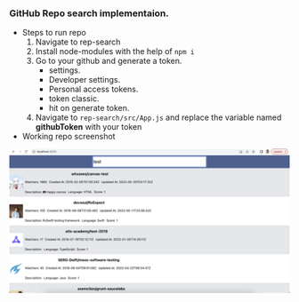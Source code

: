 ### GitHub Repo search implementaion.
- Steps to run repo
    1. Navigate to rep-search
    2. Install node-modules with the help of ```npm i```
    3. Go to your github and generate a token.
        - settings.
        - Developer settings.
        - Personal access tokens. 
        - token classic.
        - hit on generate token.
    4. Navigate to ```rep-search/src/App.js``` and replace the variable named **githubToken** with your token
- Working repo screenshot
<img src="./WorkingProject.png"/>
